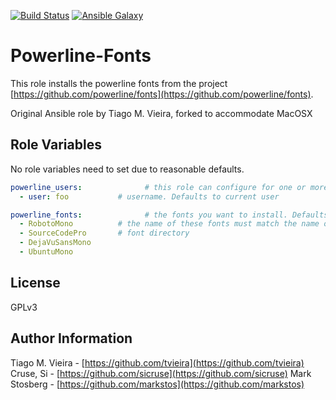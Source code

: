 [![Build Status](https://travis-ci.org/sicruse/ansible-powerline-fonts.svg?branch=master)](https://travis-ci.org/sicruse/ansible-powerline-fonts)
[![Ansible Galaxy](https://img.shields.io/ansible/role/20964.svg)](https://galaxy.ansible.com/sicruse//)

Powerline-Fonts
===============

This role installs the powerline fonts from the project [https://github.com/powerline/fonts](https://github.com/powerline/fonts).

Original Ansible role by Tiago M. Vieira, forked to accommodate MacOSX

Role Variables
--------------

No role variables need to set due to reasonable defaults.

```yaml
powerline_users:              # this role can configure for one or more users
  - user: foo           # username. Defaults to current user

powerline_fonts:              # the fonts you want to install. Defaults shown here.
  - RobotoMono          # the name of these fonts must match the name of the
  - SourceCodePro       # font directory
  - DejaVuSansMono
  - UbuntuMono
```

License
-------

GPLv3

Author Information
------------------

Tiago M. Vieira - [https://github.com/tvieira](https://github.com/tvieira)
Cruse, Si - [https://github.com/sicruse](https://github.com/sicruse)
Mark Stosberg - [https://github.com/markstos](https://github.com/markstos)
